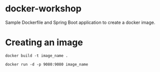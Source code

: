 # docker-workshop
Sample Dockerfile and Spring Boot application to create a docker image.

# Creating an image

```
docker build -t image_name .
```
```
docker run -d -p 9080:9080 image_name
```

